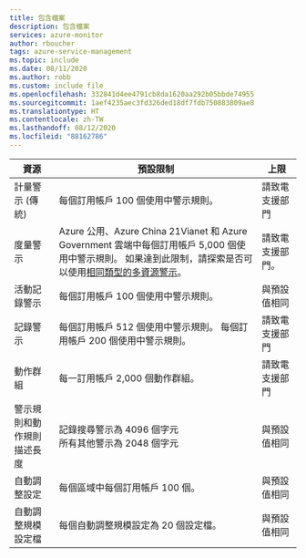 ```yaml
---
title: 包含檔案
description: 包含檔案
services: azure-monitor
author: rboucher
tags: azure-service-management
ms.topic: include
ms.date: 08/11/2020
ms.author: robb
ms.custom: include file
ms.openlocfilehash: 332841d4ee4791cb8da1620aa292b05bbde74955
ms.sourcegitcommit: 1aef4235aec3fd326ded18df7fdb750883809ae8
ms.translationtype: HT
ms.contentlocale: zh-TW
ms.lasthandoff: 08/12/2020
ms.locfileid: "88162786"
---
```

| 資源 | 預設限制 | 上限 |
| --- | --- | --- |
| 計量警示 (傳統) |每個訂用帳戶 100 個使用中警示規則。 | 請致電支援部門 |
| 度量警示 |Azure 公用、Azure China 21Vianet 和 Azure Government 雲端中每個訂用帳戶 5,000 個使用中警示規則。 如果達到此限制，請探索是否可以使用[相同類型的多資源警示](https://docs.microsoft.com/azure/azure-monitor/platform/alerts-metric-overview#monitoring-at-scale-using-metric-alerts-in-azure-monitor)。   | 請致電支援部門。 |
| 活動記錄警示 | 每個訂用帳戶 100 個使用中警示規則。 | 與預設值相同 |
| 記錄警示 | 每個訂用帳戶 512 個使用中警示規則。 每個訂用帳戶 200 個使用中警示規則。 | 請致電支援部門 |
| 動作群組 |每一訂用帳戶 2,000 個動作群組。 | 請致電支援部門 |
| 警示規則和動作規則描述長度| 記錄搜尋警示為 4096 個字元<br/>所有其他警示為 2048 個字元 | 與預設值相同 |
| 自動調整設定 |每個區域中每個訂用帳戶 100 個。 | 與預設值相同 |
| 自動調整規模設定檔 |每個自動調整規模設定為 20 個設定檔。 | 與預設值相同 |


